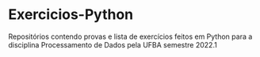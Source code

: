 # Exercicios-Python
Repositórios contendo provas e lista de exercícios  feitos em Python para a disciplina Processamento de Dados pela UFBA semestre 2022.1
